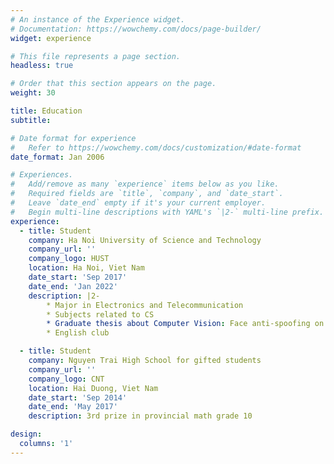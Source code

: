 ```yaml
---
# An instance of the Experience widget.
# Documentation: https://wowchemy.com/docs/page-builder/
widget: experience

# This file represents a page section.
headless: true

# Order that this section appears on the page.
weight: 30

title: Education
subtitle:

# Date format for experience
#   Refer to https://wowchemy.com/docs/customization/#date-format
date_format: Jan 2006

# Experiences.
#   Add/remove as many `experience` items below as you like.
#   Required fields are `title`, `company`, and `date_start`.
#   Leave `date_end` empty if it's your current employer.
#   Begin multi-line descriptions with YAML's `|2-` multi-line prefix.
experience:
  - title: Student 
    company: Ha Noi University of Science and Technology
    company_url: ''
    company_logo: HUST
    location: Ha Noi, Viet Nam
    date_start: 'Sep 2017'
    date_end: 'Jan 2022'
    description: |2-
        * Major in Electronics and Telecommunication
        * Subjects related to CS
        * Graduate thesis about Computer Vision: Face anti-spoofing on camera
        * English club

  - title: Student
    company: Nguyen Trai High School for gifted students
    company_url: ''
    company_logo: CNT
    location: Hai Duong, Viet Nam
    date_start: 'Sep 2014'
    date_end: 'May 2017'
    description: 3rd prize in provincial math grade 10

design:
  columns: '1'
---
```

